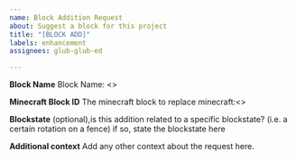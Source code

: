 ```yaml
---
name: Block Addition Request
about: Suggest a block for this project
title: "[BLOCK ADD]"
labels: enhancement
assignees: glub-glub-ed

---
```


**Block Name**
Block Name: <>

**Minecraft Block ID**
The minecraft block to replace
minecraft:<>

**Blockstate**
(optional),is this addition related to a specific blockstate? (i.e. a certain rotation on a fence)
if so, state the blockstate here

**Additional context**
Add any other context about the request here.
